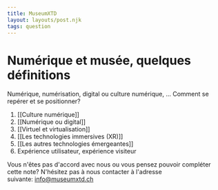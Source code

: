 ```yaml
---
title: MuseumXTD
layout: layouts/post.njk
tags: question
---
```

# Numérique et musée, quelques définitions
Numérique, numérisation, digital ou culture numérique, ... Comment se repérer et se positionner? 

1. [[Culture numérique]]
2. [[Numérique ou digital]]
3. [[Virtuel et virtualisation]]
4. [[Les technologies immersives (XR)]]
5. [[Les autres technologies émergeantes]]
6. Expérience utilisateur, expérience visiteur

Vous n'êtes pas d'accord avec nous ou vous pensez pouvoir compléter cette note? N'hésitez pas à nous contacter à l'adresse suivante: [info@museumxtd.ch](mailto:info@museumxtd.ch)

